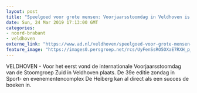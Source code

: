 ```yaml
---
layout: post
title: "Speelgoed voor grote mensen: Voorjaarsstoomdag in Veldhoven is een succes"
date: Sun, 24 Mar 2019 17:13:00 GMT
categories: 
- noord-brabant 
- veldhoven 
externe_link: "https://www.ad.nl/veldhoven/speelgoed-voor-grote-mensen-voorjaarsstoomdag-in-veldhoven-is-een-succes~aa55861c/"
feature_image: "https://images0.persgroep.net/rcs/UyFenSsRO5OXaE7RXH_p_rdjqDQ/diocontent/144093959/_fitwidth/400/?appId=21791a8992982cd8da851550a453bd7f&quality=0.7"
---
```


VELDHOVEN - Voor het eerst vond de internationale Voorjaarsstoomdag van de Stoomgroep Zuid in Veldhoven plaats. De 39e editie zondag in Sport- en evenementencomplex De Heiberg kan al direct als een succes de boeken in.
